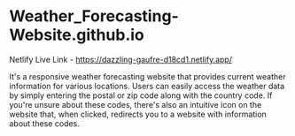 # Weather_Forecasting-Website.github.io

Netlify Live Link - https://dazzling-gaufre-d18cd1.netlify.app/

It's a responsive weather forecasting website that provides current weather information for various locations. Users can easily access the weather data by simply entering the postal or zip code along with the country code. If you're unsure about these codes, there's also an intuitive icon on the website that, when clicked, redirects you to a website with information about these codes.
